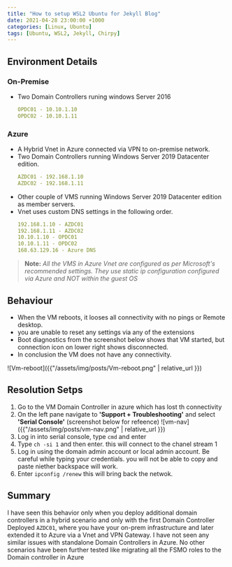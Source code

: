 ```yaml
---
title: "How to setup WSL2 Ubuntu for Jekyll Blog"
date: 2021-04-28 23:00:00 +1000
categories: [Linux, Ubuntu]
tags: [Ubuntu, WSL2, Jekyll, Chirpy]
---
```


## Environment Details
### On-Premise
- Two Domain Controllers runing windows Server 2016
    ```yaml
    OPDC01 - 10.10.1.10
    OPDC02 - 10.10.1.11
    ```

### Azure
- A Hybrid Vnet in Azure connected via VPN to on-premise network.
- Two Domain Controllers running Windows Server 2019 Datacenter edition.
    ```yaml
    AZDC01 - 192.168.1.10
    AZDC02 - 192.168.1.11
    ```
- Other couple of VMS running Windows Server 2019 Datacenter edition as member servers.
- Vnet uses custom DNS settings in the following order.
    ```yaml
    192.168.1.10 - AZDC01
    192.168.1.11 - AZDC02
    10.10.1.10 - OPDC01
    10.10.1.11 - OPDC02
    168.63.129.16 - Azure DNS
    ```
> **Note:** *All the VMS in Azure Vnet are configured as per Microsoft's recommended settings. They use static ip configuration configured via Azure and NOT within the guest OS*



## Behaviour
- When the VM reboots, it looses all connectivity with no pings or Remote desktop.
- you are unable to reset any settings via any of the extensions
- Boot diagnostics from the screenshot below shows that VM started, but connection icon on lower right shows disconnected.
- In conclusion the VM does not have any connectivity.


![Vm-reboot]({{"/assets/img/posts/Vm-reboot.png" | relative_url }})


## Resolution Setps
1. Go to the VM Domain Controller in azure which has lost th connectivity
2. On the left pane navigate to **'Support + Troubleshooting'** and select **'Serial Console'** (screenshot below for refeence)
    ![vm-nav]({{"/assets/img/posts/vm-nav.png" | relative_url }})
3. Log in into serial console, type ```cmd``` and enter
4. Type ```ch -si 1``` and then enter. this will connect to the chanel stream 1
5. Log in using the domain admin account or local admin account. Be careful while typing your credentials. you will not be able to copy and paste niether backspace will work.
6. Enter ```ipconfig /renew``` this will bring back the netwok.


## Summary
I have seen this behavior only when you deploy additional domain controllers in a hybrid scenario and only with the first Domain Controller Deployed ```AZDC01```, where you have your on-prem infrastructure and later extended it to Azure via a Vnet and VPN Gateway. I have not seen any similar issues with standalone Domain Controllers in Azure. No other scenarios have been further tested like migrating all the FSMO roles to the Domain controller in Azure